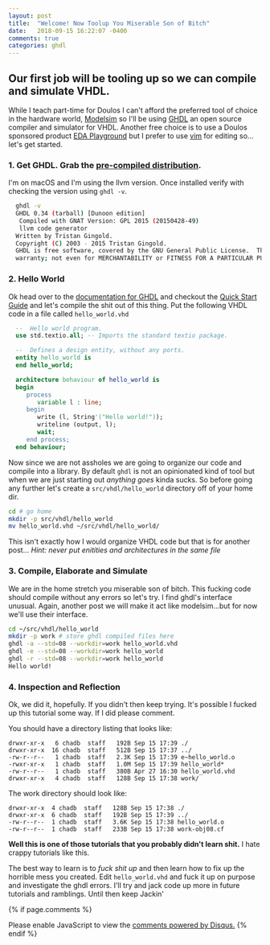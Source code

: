 ```yaml
---
layout: post
title:  "Welcome! Now Toolup You Miserable Son of Bitch"
date:   2018-09-15 16:22:07 -0400
comments: true
categories: ghdl
---
```

## Our first job will be tooling up so we can compile and simulate VHDL.

While I teach part-time for Doulos I can't afford the preferred tool of choice in the
hardware world, [Modelsim](https://www.mentor.com/products/fv/modelsim/) so I'll
be using [GHDL](https://github.com/ghdl/ghdl) an open source compiler and
simulator for VHDL.  Another free choice is to use a Doulos sponsored product
[EDA Playground](https://www.edaplayground.com/) but I prefer to use [vim](https://www.vim.org)
for editing so... let's get started.

### 1. Get GHDL.  Grab the [pre-compiled distribution](https://github.com/ghdl/ghdl/releases).  

  I'm on macOS and I'm using the llvm version.  Once installed verify with checking
  the version using `ghdl -v`.

```bash
  ghdl -v
  GHDL 0.34 (tarball) [Dunoon edition]
   Compiled with GNAT Version: GPL 2015 (20150428-49)
   llvm code generator
  Written by Tristan Gingold.
  Copyright (C) 2003 - 2015 Tristan Gingold.
  GHDL is free software, covered by the GNU General Public License.  There is NO
  warranty; not even for MERCHANTABILITY or FITNESS FOR A PARTICULAR PURPOSE.
```

### 2. Hello World

  Ok head over to the [documentation for GHDL](https://ghdl.readthedocs.io/en/stable/about.html) 
  and checkout the [Quick Start Guide](https://ghdl.readthedocs.io/en/stable/using/QuickStartGuide.html)
  and let's compile the shit out of this thing. Put the following VHDL code in a
  file called `hello_world.vhd`

```vhdl
  --  Hello world program.
  use std.textio.all; -- Imports the standard textio package.

  --  Defines a design entity, without any ports.
  entity hello_world is
  end hello_world;

  architecture behaviour of hello_world is
  begin
     process
        variable l : line;
     begin
        write (l, String'("Hello world!"));
        writeline (output, l);
        wait;
     end process;
  end behaviour;
 ``` 

  Now since we are not assholes we are going to organize our code and compile
  into a library.  By default `ghdl` is not an opinionated kind of tool but when we are just starting out
  _anything goes_ kinda sucks. So before going any further let's create a
  `src/vhdl/hello_world` directory off of your home dir.

  ```bash
  cd # go home 
  mkdir -p src/vhdl/hello_world
  mv hello_world.vhd ~/src/vhdl/hello_world/
  ```

  This isn't exactly how I would organize VHDL code but that is for another
  post... _Hint: never put enitities and architectures in the same file_

### 3. Compile, Elaborate and Simulate

  We are in the home stretch you miserable son of bitch.  This fucking code
  should compile without any errors so let's try. I find ghdl's interface
  unusual.  Again, another post we will make it act like modelsim...but for now
  we'll use their interface.

  ```bash
  cd ~/src/vhdl/hello_world
  mkdir -p work # store ghdl compiled files here
  ghdl -a --std=08 --workdir=work hello_world.vhd
  ghdl -e --std=08 --workdir=work hello_world
  ghdl -r --std=08 --workdir=work hello_world
  Hello world!
  ```

### 4. Inspection and Reflection

  Ok, we did it, hopefully.  If you didn't then keep trying.  It's possible I
  fucked up this tutorial some way.  If I did please comment.

  You should have a directory listing that looks like:

  ```
  drwxr-xr-x   6 chadb  staff   192B Sep 15 17:39 ./
  drwxr-xr-x  16 chadb  staff   512B Sep 15 17:37 ../
  -rw-r--r--   1 chadb  staff   2.3K Sep 15 17:39 e~hello_world.o
  -rwxr-xr-x   1 chadb  staff   1.0M Sep 15 17:39 hello_world*
  -rw-r--r--   1 chadb  staff   380B Apr 27 16:30 hello_world.vhd
  drwxr-xr-x   4 chadb  staff   128B Sep 15 17:38 work/
  ```

  The work directory should look like: 


  ```
  drwxr-xr-x  4 chadb  staff   128B Sep 15 17:38 ./
  drwxr-xr-x  6 chadb  staff   192B Sep 15 17:39 ../
  -rw-r--r--  1 chadb  staff   3.6K Sep 15 17:38 hello_world.o
  -rw-r--r--  1 chadb  staff   233B Sep 15 17:38 work-obj08.cf
  ```


  **Well this is one of those tutorials that you probably didn't learn shit.**  I
  hate crappy tutorials like this.  
  
  The best way to learn is to _fuck shit up_ and then learn how to fix up the
  horrible mess you created.  Edit `hello_world.vhd` and fuck it up on purpose
  and investigate the ghdl errors.  I'll try and jack code up more in
  future tutorials and ramblings. Until then keep Jackin'


{% if page.comments %}
<div id="disqus_thread"></div>
<script>

/**
*  RECOMMENDED CONFIGURATION VARIABLES: EDIT AND UNCOMMENT THE SECTION BELOW TO INSERT DYNAMIC VALUES FROM YOUR PLATFORM OR CMS.
*  LEARN WHY DEFINING THESE VARIABLES IS IMPORTANT: https://disqus.com/admin/universalcode/#configuration-variables*/
/*
var disqus_config = function () {
this.page.url = PAGE_URL;  // Replace PAGE_URL with your page's canonical URL variable
this.page.identifier = PAGE_IDENTIFIER; // Replace PAGE_IDENTIFIER with your page's unique identifier variable
};
*/
(function() { // DON'T EDIT BELOW THIS LINE
var d = document, s = d.createElement('script');
s.src = 'https://vhdl-hippie.disqus.com/embed.js';
s.setAttribute('data-timestamp', +new Date());
(d.head || d.body).appendChild(s);
})();
</script>
<noscript>Please enable JavaScript to view the <a href="https://disqus.com/?ref_noscript">comments powered by Disqus.</a></noscript>
{% endif %}

